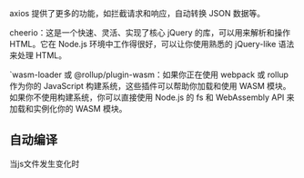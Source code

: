 axios 提供了更多的功能，如拦截请求和响应，自动转换 JSON 数据等。

cheerio：这是一个快速、灵活、实现了核心 jQuery 的库，可以用来解析和操作 HTML。它在 Node.js 环境中工作得很好，可以让你使用熟悉的 jQuery-like 语法来处理 HTML。


`wasm-loader 或 @rollup/plugin-wasm：如果你正在使用 webpack 或 rollup 作为你的 JavaScript 构建系统，这些插件可以帮助你加载和使用 WASM 模块。如果你不使用构建系统，你可以直接使用 Node.js 的 fs 和 WebAssembly API 来加载和实例化你的 WASM 模块。

## 自动编译
当js文件发生变化时
